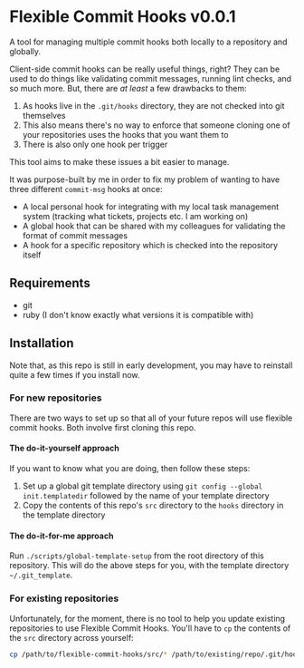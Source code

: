 # Flexible Commit Hooks v0.0.1
A tool for managing multiple commit hooks both locally to a repository and globally.

Client-side commit hooks can be really useful things, right?
They can be used to do things like validating commit messages, running lint checks, and so much more.
But, there are *at least* a few drawbacks to them:

1. As hooks live in the `.git/hooks` directory, they are not checked into git themselves
2. This also means there's no way to enforce that someone cloning one of your repositories uses the hooks that you want them to
3. There is also only one hook per trigger

This tool aims to make these issues a bit easier to manage.

It was purpose-built by me in order to fix my problem of wanting to have three different `commit-msg` hooks at once:
- A local personal hook for integrating with my local task management system (tracking what tickets, projects etc. I am working on)
- A global hook that can be shared with my colleagues for validating the format of commit messages
- A hook for a specific repository which is checked into the repository itself

## Requirements
- git
- ruby (I don't know exactly what versions it is compatible with)

## Installation

Note that, as this repo is still in early development, you may have to reinstall quite a few times if you install now.

### For new repositories

There are two ways to set up so that all of your future repos will use flexible commit hooks.
Both involve first cloning this repo.

#### The do-it-yourself approach
If you want to know what you are doing, then follow these steps:
1. Set up a global git template directory using `git config --global init.templatedir` followed by the name of your template directory
2. Copy the contents of this repo's `src` directory to the `hooks` directory in the template directory

#### The do-it-for-me approach
Run `./scripts/global-template-setup` from the root directory of this repository.
This will do the above steps for you, with the template directory `~/.git_template`.

### For existing repositories

Unfortunately, for the moment, there is no tool to help you update existing repositories to use Flexible Commit Hooks.
You'll have to `cp` the contents of the `src` directory across yourself:
```bash
cp /path/to/flexible-commit-hooks/src/* /path/to/existing/repo/.git/hooks/
```